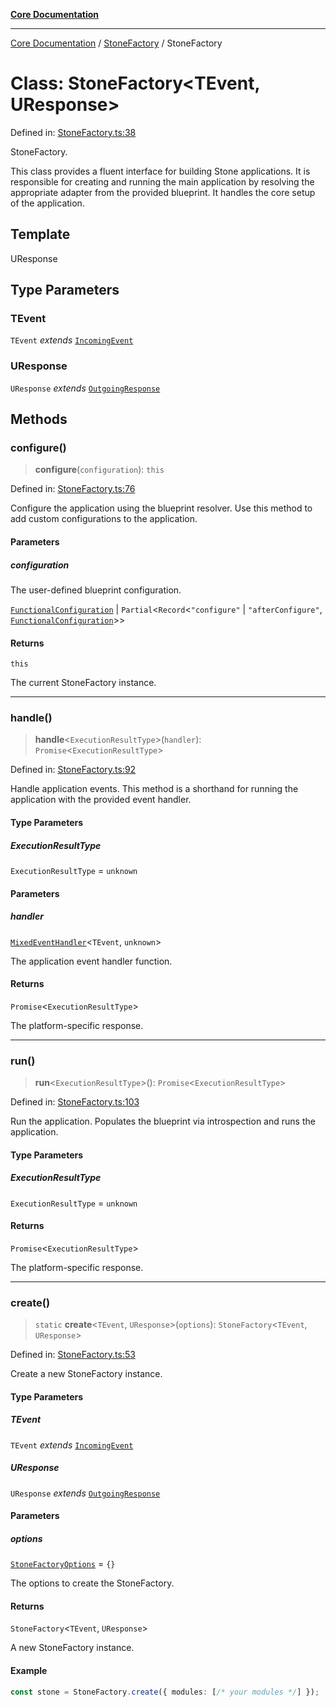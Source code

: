 [**Core Documentation**](../../README.md)

***

[Core Documentation](../../README.md) / [StoneFactory](../README.md) / StoneFactory

# Class: StoneFactory\<TEvent, UResponse\>

Defined in: [StoneFactory.ts:38](https://github.com/stonemjs/core/blob/85781fe5b87769612839dd6b850ba45186d357fa/src/StoneFactory.ts#L38)

StoneFactory.

This class provides a fluent interface for building Stone applications.
It is responsible for creating and running the main application by resolving
the appropriate adapter from the provided blueprint. It handles the core setup of the application.

## Template

UResponse

## Type Parameters

### TEvent

`TEvent` *extends* [`IncomingEvent`](../../events/IncomingEvent/classes/IncomingEvent.md)

### UResponse

`UResponse` *extends* [`OutgoingResponse`](../../events/OutgoingResponse/classes/OutgoingResponse.md)

## Methods

### configure()

> **configure**(`configuration`): `this`

Defined in: [StoneFactory.ts:76](https://github.com/stonemjs/core/blob/85781fe5b87769612839dd6b850ba45186d357fa/src/StoneFactory.ts#L76)

Configure the application using the blueprint resolver.
Use this method to add custom configurations to the application.

#### Parameters

##### configuration

The user-defined blueprint configuration.

[`FunctionalConfiguration`](../../declarations/type-aliases/FunctionalConfiguration.md) | `Partial`\<`Record`\<`"configure"` \| `"afterConfigure"`, [`FunctionalConfiguration`](../../declarations/type-aliases/FunctionalConfiguration.md)\>\>

#### Returns

`this`

The current StoneFactory instance.

***

### handle()

> **handle**\<`ExecutionResultType`\>(`handler`): `Promise`\<`ExecutionResultType`\>

Defined in: [StoneFactory.ts:92](https://github.com/stonemjs/core/blob/85781fe5b87769612839dd6b850ba45186d357fa/src/StoneFactory.ts#L92)

Handle application events.
This method is a shorthand for running the application with the provided event handler.

#### Type Parameters

##### ExecutionResultType

`ExecutionResultType` = `unknown`

#### Parameters

##### handler

[`MixedEventHandler`](../../declarations/type-aliases/MixedEventHandler.md)\<`TEvent`, `unknown`\>

The application event handler function.

#### Returns

`Promise`\<`ExecutionResultType`\>

The platform-specific response.

***

### run()

> **run**\<`ExecutionResultType`\>(): `Promise`\<`ExecutionResultType`\>

Defined in: [StoneFactory.ts:103](https://github.com/stonemjs/core/blob/85781fe5b87769612839dd6b850ba45186d357fa/src/StoneFactory.ts#L103)

Run the application.
Populates the blueprint via introspection and runs the application.

#### Type Parameters

##### ExecutionResultType

`ExecutionResultType` = `unknown`

#### Returns

`Promise`\<`ExecutionResultType`\>

The platform-specific response.

***

### create()

> `static` **create**\<`TEvent`, `UResponse`\>(`options`): `StoneFactory`\<`TEvent`, `UResponse`\>

Defined in: [StoneFactory.ts:53](https://github.com/stonemjs/core/blob/85781fe5b87769612839dd6b850ba45186d357fa/src/StoneFactory.ts#L53)

Create a new StoneFactory instance.

#### Type Parameters

##### TEvent

`TEvent` *extends* [`IncomingEvent`](../../events/IncomingEvent/classes/IncomingEvent.md)

##### UResponse

`UResponse` *extends* [`OutgoingResponse`](../../events/OutgoingResponse/classes/OutgoingResponse.md)

#### Parameters

##### options

[`StoneFactoryOptions`](../interfaces/StoneFactoryOptions.md) = `{}`

The options to create the StoneFactory.

#### Returns

`StoneFactory`\<`TEvent`, `UResponse`\>

A new StoneFactory instance.

#### Example

```typescript
const stone = StoneFactory.create({ modules: [/* your modules */] });
```
